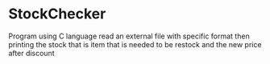 # StockChecker
Program using C language read an external file with specific format then printing the stock that is item that is needed to be restock and the new price after discount

